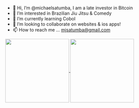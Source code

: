 - 👋 Hi, I’m @michaelsatumba, I am a late investor in Bitcoin
- 👀 I’m interested in Brazilian Jiu Jitsu & Comedy
- 🌱 I’m currently learning Cobol
- 💞️ I’m looking to collaborate on websites & ios apps!
- 📫 How to reach me ... mjsatumba@gmail.com

<a href="https://github.com/michaelsatumba/github-readme-stats">
  <img height=200 align="center" src="https://github-readme-stats.vercel.app/api?username=michaelsatumba&show_icons=true&theme=radical" />
</a>
<a href="https://github.com/michaelsatumba/convoychat">
  <img height=200 align="center" src="https://github-readme-stats.vercel.app/api/top-langs?username=michaelsatumba&layout=compact&langs_count=8&card_width=320&show_icons=true&theme=radical" />
</a>
